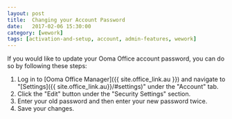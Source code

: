 ```yaml
---
layout: post
title:  Changing your Account Password
date:   2017-02-06 15:30:00
category: [wework]
tags: [activation-and-setup, account, admin-features, wework]
---
```


If you would like to update your Ooma Office account password, you can do so by following these steps:

1. Log in to [Ooma Office Manager]({{ site.office_link.au }}) and navigate to "[Settings]({{ site.office_link.au}}/#settings)" under the "Account" tab.
2. Click the "Edit" button under the "Security Settings" section.
3. Enter your old password and then enter your new password twice.
4. Save your changes.